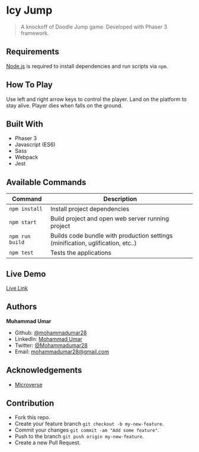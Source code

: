 # Icy Jump

> A knockoff of Doodle Jump game. Developed with Phaser 3 framework.

## Requirements

[Node.js](https://nodejs.org) is required to install dependencies and run scripts via `npm`.

## How To Play

Use left and right arrow keys to control the player. Land on the platform to stay alive. Player dies when falls on the ground.

## Built With

* Phaser 3
* Javascript (ES6)
* Sass
* Webpack
* Jest

## Available Commands

| Command | Description |
|---------|-------------|
| `npm install` | Install project dependencies |
| `npm start` | Build project and open web server running project |
| `npm run build` | Builds code bundle with production settings (minification, uglification, etc..) |
| `npm test` | Tests the applications |

## Live Demo

[Live Link](#)

## Authors

**Muhammad Umar**
- Github: [@mohammadumar28](https://github.com/mohammadumar28)
- LinkedIn: [Mohammad Umar](https://www.linkedin.com/in/mohammadumar28/)
- Twitter: [@Mohammadumar28](https://twitter.com/Mohammadumar28)
- Email: [mohammadumar28@gmail.com](mailto:mohammadumar28@gmail.com)

## Acknowledgements

* [Microverse](https://microverse.org)

## Contribution

* Fork this repo.
* Create your feature branch `git checkout -b my-new-feature`.
* Commit your changes `git commit -am "Add some feature"`.
* Push to the branch `git push origin my-new-feature`.
* Create a new Pull Request.